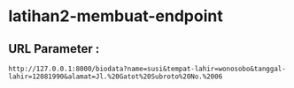 # latihan2-membuat-endpoint
## URL Parameter :
```http://127.0.0.1:8000/biodata?name=susi&tempat-lahir=wonosobo&tanggal-lahir=12081990&alamat=Jl.%20Gatot%20Subroto%20No.%2006```
